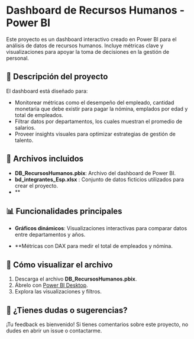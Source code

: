 # Dashboard de Recursos Humanos - Power BI

Este proyecto es un dashboard interactivo creado en Power BI para el análisis de datos de recursos humanos. Incluye métricas clave y visualizaciones para apoyar la toma de decisiones en la gestión de personal.

## 📝 Descripción del proyecto

El dashboard está diseñado para:
- Monitorear métricas como el desempeño del empleado, cantidad monetaria que debe existir para pagar la nómina, emplados por edad y total de empleados.
- Filtrar datos por departamentos, los cuales muestran el promedio de salarios.
- Proveer insights visuales para optimizar estrategias de gestión de talento.

## 📂 Archivos incluidos

- **DB_RecursosHumanos.pbix**: Archivo del dashboard de Power BI.
- **bd_integrantes_Esp.xlsx** : Conjunto de datos ficticios utilizados para crear el proyecto.
- **

## 📊 Funcionalidades principales

- **Gráficos dinámicos**: Visualizaciones interactivas para comparar datos entre departamentos y años.

- **Métricas con DAX para medir el total de empleados y nómina.

## 🌟 Cómo visualizar el archivo

1. Descarga el archivo **DB_RecursosHumanos.pbix**.
2. Ábrelo con [Power BI Desktop](https://powerbi.microsoft.com/es-es/desktop/).
3. Explora las visualizaciones y filtros.

## 🤔 ¿Tienes dudas o sugerencias?

¡Tu feedback es bienvenido! Si tienes comentarios sobre este proyecto, no dudes en abrir un issue o contactarme.
